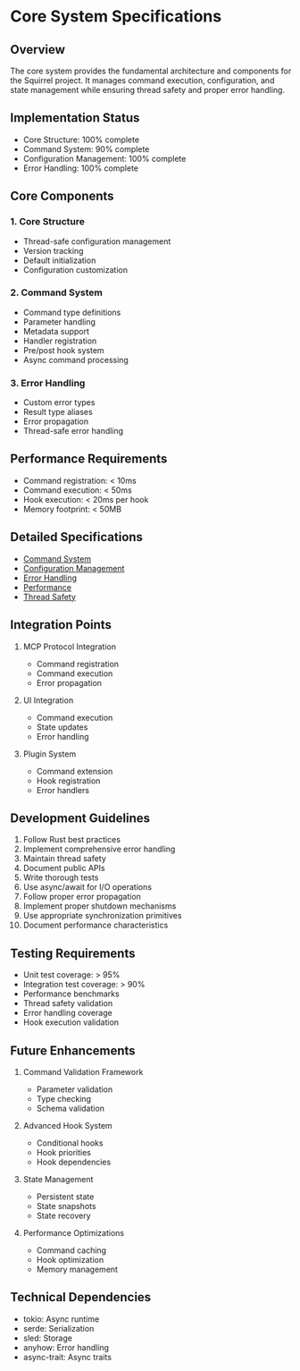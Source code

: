 # Core System Specifications

## Overview
The core system provides the fundamental architecture and components for the Squirrel project. It manages command execution, configuration, and state management while ensuring thread safety and proper error handling.

## Implementation Status
- Core Structure: 100% complete
- Command System: 90% complete
- Configuration Management: 100% complete
- Error Handling: 100% complete

## Core Components

### 1. Core Structure
- Thread-safe configuration management
- Version tracking
- Default initialization
- Configuration customization

### 2. Command System
- Command type definitions
- Parameter handling
- Metadata support
- Handler registration
- Pre/post hook system
- Async command processing

### 3. Error Handling
- Custom error types
- Result type aliases
- Error propagation
- Thread-safe error handling

## Performance Requirements
- Command registration: < 10ms
- Command execution: < 50ms
- Hook execution: < 20ms per hook
- Memory footprint: < 50MB

## Detailed Specifications
- [Command System](command-system.md)
- [Configuration Management](config-management.md)
- [Error Handling](error-handling.md)
- [Performance](performance.md)
- [Thread Safety](thread-safety.md)

## Integration Points
1. MCP Protocol Integration
   - Command registration
   - Command execution
   - Error propagation

2. UI Integration
   - Command execution
   - State updates
   - Error handling

3. Plugin System
   - Command extension
   - Hook registration
   - Error handlers

## Development Guidelines
1. Follow Rust best practices
2. Implement comprehensive error handling
3. Maintain thread safety
4. Document public APIs
5. Write thorough tests
6. Use async/await for I/O operations
7. Follow proper error propagation
8. Implement proper shutdown mechanisms
9. Use appropriate synchronization primitives
10. Document performance characteristics

## Testing Requirements
- Unit test coverage: > 95%
- Integration test coverage: > 90%
- Performance benchmarks
- Thread safety validation
- Error handling coverage
- Hook execution validation

## Future Enhancements
1. Command Validation Framework
   - Parameter validation
   - Type checking
   - Schema validation

2. Advanced Hook System
   - Conditional hooks
   - Hook priorities
   - Hook dependencies

3. State Management
   - Persistent state
   - State snapshots
   - State recovery

4. Performance Optimizations
   - Command caching
   - Hook optimization
   - Memory management

## Technical Dependencies
- tokio: Async runtime
- serde: Serialization
- sled: Storage
- anyhow: Error handling
- async-trait: Async traits 